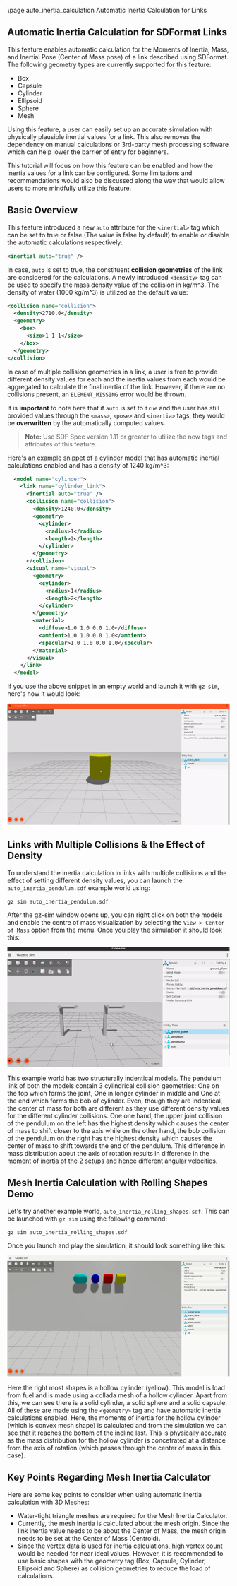 \page auto_inertia_calculation Automatic Inertia Calculation for Links

## Automatic Inertia Calculation for SDFormat Links

This feature enables automatic calculation for the Moments of Inertia, Mass, and 
Inertial Pose (Center of Mass pose) of a link described using SDFormat. The following 
geometry types are currently supported for this feature:
 * Box
 * Capsule
 * Cylinder
 * Ellipsoid
 * Sphere
 * Mesh
   
Using this feature, a user can easily set up an accurate simulation with physically 
plausible inertial values for a link. This also removes the dependency on manual calculations 
or 3rd-party mesh processing software which can help lower the barrier of entry for beginners.

This tutorial will focus on how this feature can be enabled and how the 
inertia values for a link can be configured. Some limitations and recommendations 
would also be discussed along the way that would allow users to more mindfully utilize this feature.

## Basic Overview

This feature introduced a new `auto` attribute for the `<inertial>` tag which can be set 
to true or false (The value is false by default) to enable or disable the automatic 
calculations respectively:

```xml
<inertial auto="true" />
```

In case, `auto` is set to true, the constituent **collision geometries** of the link are 
considered for the calculations. A newly introduced `<density>` tag can be used to specify 
the mass density value of the collision in kg/m^3. The density of water (1000 kg/m^3) is 
utilized as the default value:

```xml
<collision name="collision">
  <density>2710.0</density>
  <geometry>
    <box>
      <size>1 1 1</size>
    </box>
  </geometry>
</collision>
```

In case of multiple collision geometries in a link, a user is free to provide different 
density values for each and the inertia values from each would be aggregated to calculate 
the final inertia of the link. However, if there are no collisions present, 
an `ELEMENT_MISSING` error would be thrown.

It is **important** to note here that if `auto` is set to `true` and the user has 
still provided values through the `<mass>`, `<pose>` and `<inertia>` tags, they 
would be **overwritten** by the automatically computed values.

>**Note:** Use SDF Spec version 1.11 or greater to utilize the new tags and attributes 
of this feature.

Here's an example snippet of a cylinder model that has automatic inertial calculations 
enabled and has a density of 1240 kg/m^3:

```xml
  <model name="cylinder">
    <link name="cylinder_link">
      <inertial auto="true" />
      <collision name="collision">
        <density>1240.0</density>
        <geometry>
          <cylinder>
            <radius>1</radius>
            <length>2</length>
          </cylinder>
        </geometry>
      </collision>
      <visual name="visual">
        <geometry>
          <cylinder>
            <radius>1</radius>
            <length>2</length>
          </cylinder>
        </geometry>
        <material>
          <diffuse>1.0 1.0 0.0 1.0</diffuse>
          <ambient>1.0 1.0 0.0 1.0</ambient>
          <specular>1.0 1.0 0.0 1.0</specular>
        </material>
      </visual>
    </link>
  </model>
```

If you use the above snippet in an empty world and launch it with `gz-sim`, here's 
how it would look:

![Cylinder](files/auto_inertia/cylinder_inertia_demo.gif)

## Links with Multiple Collisions & the Effect of Density

To understand the inertia calculation in links with multiple collisions and the 
effect of setting different density values, you can launch the `auto_inertia_pendulum.sdf` 
example world using:

```bash
gz sim auto_inertia_pendulum.sdf
```

After the gz-sim window opens up, you can right click on both the models and enable 
the centre of mass visualization by selecting the `View > Center of Mass` option from 
the menu. Once you play the simulation it should look this:

![Pendulum](files/auto_inertia/auto_inertia_pendulum.gif)

This example world has two structurally indentical models. The pendulum link of both 
the models contain 3 cylindrical collision geometries: One on the top which forms the 
joint, One in longer cylinder in middle and One at the end which forms the bob of 
cylinder. Even, though they are indentical, the center of mass for both are different 
as they use different density values for the different cylinder collisions. One one 
hand, the upper joint collision of the pendulum on the left has the highest density 
which causes the center of mass to shift closer to the axis while on the other hand, 
the bob collision of the pendulum on the right has the highest density which causes 
the center of mass to shift towards the end of the pendulum.
This difference in mass distribution about the axis of rotation results in difference 
in the moment of inertia of the 2 setups and hence different angular velocities.

## Mesh Inertia Calculation with Rolling Shapes Demo

Let's try another example world, `auto_inertia_rolling_shapes.sdf`. This can be 
launched with `gz sim` using the following command:

```bash
gz sim auto_inertia_rolling_shapes.sdf
```

Once you launch and play the simulation, it should look something like this:

![Rolling](files/auto_inertia/rolling_inertia_demo.gif)

Here the right most shapes is a hollow cylinder (yellow). This model is load from 
fuel and is made using a collada mesh of a hollow cylinder. Apart from this, we can 
see there is a solid cylinder, a solid sphere and a solid capsule. All of these are 
made using the `<geometry>` tag and have automatic inertia calculations enabled.
Here, the moments of inertia for the hollow cylinder (which is convex mesh shape) is 
calculated and from the simulation we can see that it reaches the bottom of the 
incline last. This is physically accurate as the mass distribution for the hollow 
cylinder is concetrated at a distance from the axis of rotation (which passes through 
the center of mass in this case).

## Key Points Regarding Mesh Inertia Calculator

Here are some key points to consider when using automatic inertia calculation with 3D Meshes:
 * Water-tight triangle meshes are required for the Mesh Inertia Calculator.
 * Currently, the mesh inertia is calculated about the mesh origin. Since the link 
 inertia value needs to be about the Center of Mass, the mesh origin needs to be set 
 at the Center of Mass (Centroid). 
 * Since the vertex data is used for inertia calculations, high vertex count would be 
 needed for near ideal values. However, it is recommended to use basic shapes with the 
 geometry tag (Box, Capsule, Cylinder, Ellipsoid and Sphere) as collision geometries to 
 reduce the load of calculations. 